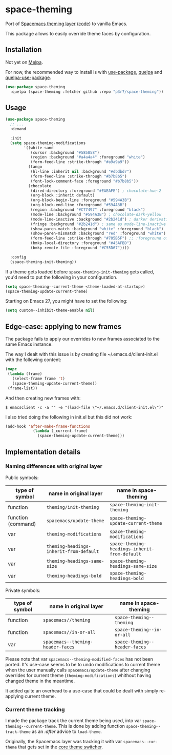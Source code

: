 # space-theming

Port of [Spacemacs theming layer](https://www.spacemacs.org/layers/+themes/theming/README.html) ([code](https://github.com/syl20bnr/spacemacs/tree/master/layers/%2Bthemes/theming)) to vanilla Emacs.

This package allows to easily override theme faces by configuration.


## Installation

Not yet on [Melpa](https://melpa.org/).

For now, the recommended way to install is with [use-package](https://github.com/jwiegley/use-package), [quelpa](https://github.com/quelpa/quelpa) and [quelpa-use-package](https://github.com/quelpa/quelpa-use-package).

```el
(use-package space-theming
  :quelpa (space-theming :fetcher github :repo "p3r7/space-theming"))
```

## Usage

```el
(use-package space-theming
  ;; ...
  :demand

  :init
  (setq space-theming-modifications
        '((white-sand
           (cursor :background "#585858")
           (region :background "#a4a4a4" :foreground "white")
           (form-feed-line :strike-through "#a9a9a9"))
          (tango
           (hl-line :inherit nil :background "#dbdbd7")
           (form-feed-line :strike-through "#b7b8b5")
           (font-lock-comment-face :foreground "#b7b8b5"))
          (chocolate
           (dired-directory :foreground "#EAEAFE") ; chocolate-hue-2
           (org-block :inherit default)
           (org-block-begin-line :foreground "#594A3B")
           (org-block-end-line :foreground "#594A3B")
           (region :background "#C77497" :foreground "black")
           (mode-line :background "#594A3B") ; chocolate-dark-yellow
           (mode-line-inactive :background "#2b241d") ; darker derivative of chocolate-dark-yellow
           (fringe :background "#2b241d") ; same as mode-line-inactive
           (show-paren-match :background "white" :foreground "black")
           (show-paren-mismatch :background "red" :foreground "white")
           (form-feed-line :strike-through "#705B5F") ;; :foreground of `font-lock-comment-delimiter-face'
           (bmkp-local-directory :foreground "#45AFBD")
           (bmkp-remote-file :foreground "#C55D67"))))

  :config
  (space-theming-init-theming))
```

If a theme gets loaded before `space-theming-init-theming` gets called, you'd need to put the following in your configuration.

```el
(setq space-theming--current-theme <theme-loaded-at-startup>)
(space-theming-update-current-theme)
```

Starting on Emacs 27, you might have to set the following:

```el
(setq custom--inhibit-theme-enable nil)
```

## Edge-case: applying to new frames

The package fails to apply our overrides to new frames associated to the same Emacs instance.

The way I dealt with this issue is by creating file ~/.emacs.d/client-init.el with the following content:

```el
(mapc
 (lambda (frame)
   (select-frame frame 't)
   (space-theming-update-current-theme))
 (frame-list))
```

And then creating new frames with:

    $ emacsclient -c -a "" -e "(load-file \"~/.emacs.d/client-init.el\")"

I also tried doing the following in init.el but this did not work:

```el
(add-hook 'after-make-frame-functions
            (lambda (_current-frame)
              (space-theming-update-current-theme)))
```


## Implementation details

### Naming differences with original layer

Public symbols:

| type of symbol     | name in original layer                  | name in space-theming                         |
|--------------------|-----------------------------------------|-----------------------------------------------|
| function           | `theming/init-theming`                  | `space-theming-init-theming`                  |
| function (command) | `spacemacs/update-theme`                | `space-theming-update-current-theme`          |
| var                | `theming-modifications`                 | `space-theming-modifications`                 |
| var                | `theming-headings-inherit-from-default` | `space-theming-headings-inherit-from-default` |
| var                | `theming-headings-same-size`            | `space-theming-headings-same-size`            |
| var                | `theming-headings-bold`                 | `space-theming-headings-bold`                 |

Private symbols:

| type of symbol | name in original layer                  | name in space-theming                         |
|----------------|-----------------------------------------|-----------------------------------------------|
| function       | `spacemacs//theming`                    | `space-theming--theming`                      |
| function       | `spacemacs//in-or-all `                 | `space-theming--in-or-all`                    |
| var            | `spacemacs--theming-header-faces`       | `space-theming--header-faces`                 |

Please note that var `spacemacs--theming-modified-faces` has not been ported.
It's use-case seems to be to undo modifications to current theme when the user manually calls `spacemacs/update-theme` after changing overrides for current theme (`theming-modifications`) whithout having changed theme in the meantime.

It added quite an overhead to a use-case that could be dealt with simply re-applying current theme.


### Current theme tracking

I made the package track the current theme being used, into var `space-theming--current-theme`. This is done by adding function `space-theming--track-theme` as an _:after_ advice to `load-theme`.

Originally, the Spacemacs layer was tracking it with var `spacemacs--cur-theme` that gets set in the [core theme switcher](https://github.com/syl20bnr/spacemacs/blob/master/core/core-themes-support.el).
